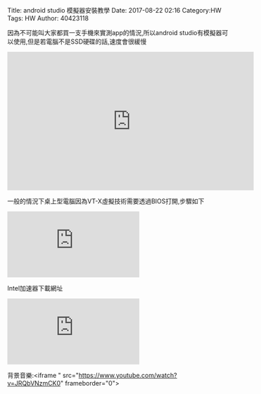 Title: android studio 模擬器安裝教學
Date: 2017-08-22 02:16
Category:HW
Tags: HW
Author: 40423118



<!-- PELICAN_END_SUMMARY -->


因為不可能叫大家都買一支手機來實測app的情況,所以android studio有模擬器可以使用,但是若電腦不是SSD硬碟的話,速度會很緩慢
<iframe width="560" height="315" src="https://www.youtube.com/embed/_xA3URzFpa0" frameborder="0" allowfullscreen></iframe>

一般的情況下桌上型電腦因為VT-X虛擬技術需要透過BIOS打開,步驟如下


<iframe  src="https://support.lenovo.com/tw/zh/solutions/ht500006" frameborder="0" ></iframe>

Intel加速器下載網址
<iframe " src="https://software.intel.com/en-us/android/articles/intel-hardware-accelerated-execution-manager/" frameborder="0"></iframe>

背景音樂:<iframe " src="https://www.youtube.com/watch?v=JRQbVNzmCK0" frameborder="0"></iframe>